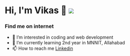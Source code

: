 

# Hi, I'm Vikas 👋 <img src="https://github.com/v1ikaskumarpatel/vikaskumarpatel/blob/main/banner.png">
### Find me on internet
- 👀 I’m interested in coding and web development
- 🌱 I’m currently learning 2nd year in MNNIT, Allahabad
- 📫 How to reach me <a href="https://www.linkedin.com/in/vikaskumarpatel1998/">Linkedin</a>
